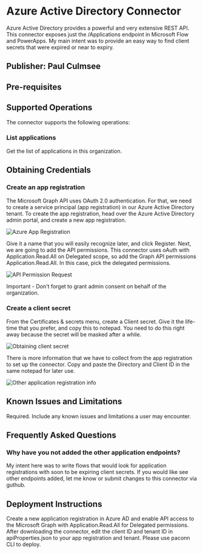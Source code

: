 # Azure Active Directory Connector
Azure Active Directory provides a powerful and very extensive REST API. This connector exposes just the /Applications endpoint in Microsoft Flow and PowerApps. My main intent was to provide an easy way to find client secrets that were expired or near to expiry. 

## Publisher: Paul Culmsee

## Pre-requisites

## Supported Operations
The connector supports the following operations:

### List applications
Get the list of applications in this organization.

## Obtaining Credentials 
### Create an app registration

The Microsoft Graph API uses OAuth 2.0 authentication. For that, we need to create a service principal (app registration) in our Azure Active Directory tenant. To create the app registration, head over the Azure Active Directory admin portal, and create a new app registration.

![Azure App Registration](https://powerusers.microsoft.com/t5/image/serverpage/image-id/165899i200E70914878DEF1/image-size/large?v=v2&px=999)

Give it a name that you will easily recognize later, and click Register. Next, we are going to add the API permissions. This connector uses oAuth with Application.Read.All on Delegated scope, so add the Graph API permissions Application.Read.All. In this case, pick the delegated permissions.

![API Permission Request](https://github.com/paulculmsee/PowerPlatformConnectors/blob/azureadapplications/independent-publisher-connectors/AzureADApplications/APIPermissions.jpg?raw=true)

Important - Don't forget to grant admin consent on behalf of the organization.

### Create a client secret
From the Certificates & secrets menu, create a Client secret. Give it the life-time that you prefer, and copy this to notepad. You need to do this right away because the secret will be masked after a while.

![Obtaining client secret](https://powerusers.microsoft.com/t5/image/serverpage/image-id/165904iA0808E952E09A3A3/image-size/large?v=v2&px=999)

There is more information that we have to collect from the app registration to set up the connector. Copy and paste the Directory and Client ID in the same notepad for later use. 

![Other application registration info](https://powerusers.microsoft.com/t5/image/serverpage/image-id/165905i8DB6779D9F7D74F9/image-size/large?v=v2&px=999)

## Known Issues and Limitations
Required. Include any known issues and limitations a user may encounter.

## Frequently Asked Questions
### Why have you not added the other application endpoints?
My intent here was to write flows that would look for application registrations with soon to be expiring client secrets. If you would like see other endpoints added, let me know or submit changes to this connector via guthub. 

## Deployment Instructions
Create a new application registration in Azure AD and enable API access to the Microsoft Graph with Application.Read.All for Delegated permissions.
After downloading the connector, edit the client ID and tenant ID in apiProperties.json to your app registration and tenant. 
Please use paconn CLI to deploy.


